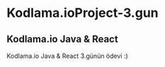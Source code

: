 # Kodlama.ioProject-3.gun

<h2> Kodlama.io Java & React  </h2>

Kodlama.io Java & React 3.günün ödevi :)
